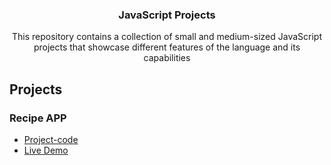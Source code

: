 <div align="center">

  <h3 align="center">JavaScript Projects</h3>

  <p align="center">
    This repository contains a collection of small and medium-sized JavaScript projects that showcase different features of the language and its capabilities
  </p>
</div>

## Projects

### Recipe APP

-   [Project-code](./tree/main/recipe%20app)
-   [Live Demo](https://sayed-abdo490.netlify.app/)
